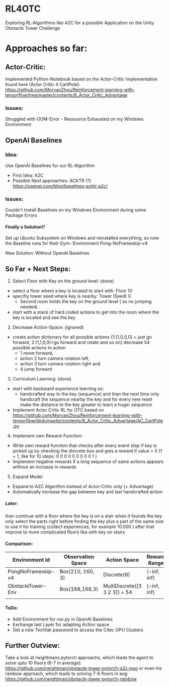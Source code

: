 # RL4OTC
Exploring RL-Algorithms like A2C for a possible Application on the Unity Obstacle Tower Challenge 


# Approaches so far: 

## Actor-Critic: 
Implemented Python-Notebook based on the Actor-Critic Implementation found here (Actor Critic 4 CartPole): https://github.com/MorvanZhou/Reinforcement-learning-with-tensorflow/tree/master/contents/8_Actor_Critic_Advantage 
### Issues: 
Struggled with OOM-Error - Ressource Exhausted on my Windows Environment 

## OpenAI Baselines 
### Idea: 
Use OpenAI Baselines for our RL-Algorithm
* First Idea: A2C 
* Possible Next approaches: ACKTR (?) 
https://openai.com/blog/baselines-acktr-a2c/

### Issues:
Couldn't install Baselines on my Windows Environment during some Package Errors 
#### Finally a Solution!! 
Set up Ubuntu Subsystem on Windows and reinstalled everything, so now the Baseline runs for their Gym-
Environment Pong-NoFrameskip-v4 

New Solution: Without OpenAI Baselines

## So Far + Next Steps: 

1. Select Floor with Key on the ground level: (done)
* select a floor where a key is located to start with: Floor 10
* specifiy tower seed where key is nearby: Tower (Seed) 0 
	* Second room holds the key on the ground level ( so no jumping needed) .
* start with a stack of hard coded actions to get into the room where the key is located and see the key 

2. Decrease Action-Space: (ignored)   
* create action dictionary for all possible actions {1:[1,0,0,0] = just go forward, 2:[1,1,0,0]=go forward and rotate and so on} decrease 54 possible actions to action 
	* 1 move forward, 
	* action 2 turn camera rotation left, 
	* action 3 turn camera rotation right and 
	* 4 jump forward 

3. Curriculum Learning: (done) 
* start with backward experience learning so: 
	* handcrafted way to the key (sequence) and than the next time only handcraft the sequence nearby the key and for every new reset make the distance to the key greater to learn a huger sequence 
* Implement Actor Critic RL for OTC based on https://github.com/MorvanZhou/Reinforcement-learning-with-tensorflow/blob/master/contents/8_Actor_Critic_Advantage/AC_CartPole.py

4. Implement own Reward-Function: 
* Write own reward function that checks after every event step if key is picked up by checking the discrete box and gets a reward if value > 0 (1 + 1, like for 10 steps: 0 0 0 0 0 0 0 0 0 1 )
* Implement negative rewards if a long sequence of same actions appears without an increase in rewards

5. Expand Model 
* Expand to A2C Algorithm instead of Actor-Critic only (+ Advantage) 
* Automatically increase the gap between key and last handcrafted action 

##### Later: 
than continue with a floor where the key is on a stair 
when it founds the key only select the parts right before finding the key plus a part of the same size to use it for training (collect experiences, for example 10.000 )
after that improve to more complicated floors like with key on stairs


#### Comparison: 
	
|  Environment Id    | Observation Space | Action Space                  | Reward Range | tStepL | Trials | rThresh |
|--------------------|-------------------|-------------------------------|--------------|--------|--------|---------|
| PongNoFrameskip-v4 | Box(210, 160, 3)  | Discrete(6)                   | (-inf, inf)  | 400000 | 100    | None    |
| ObstacleTower-Env  | Box(168,168,3)    | MultiDiscrete([3 3 2 3]) = 54 | (-inf, inf)  | 1000   |        |         |
|                    |                   |                               |              |        |        |         |

#### ToDo: 
* Add Environment for run.py in OpenAI Baselines 
* Exchange last Layer for adapting Action space 
* Get a new Techfak password to access the Citec GPU Clusters


## Further Outview: 
Take a look at rwightmans pytorch approachs, which leads the agent to solve upto 10 floors (6-7 in average): https://github.com/rwightman/obstacle-tower-pytorch-a2c-ppo 
or even his rainbow approach, which leads to solving 7-8 floors in avg:
https://github.com/rwightman/obstacle-tower-pytorch-rainbow
